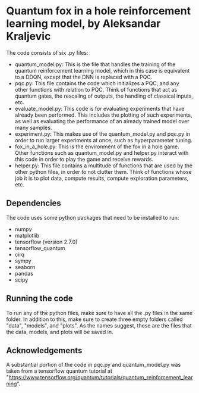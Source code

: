 # Quantum fox in a hole reinforcement learning model, by Aleksandar Kraljevic

The code consists of six .py files:
- quantum_model.py:
    This is the file that handles the training of the quantum reinforcement learning model, which in this case is equivalent to a DDQN, except that the DNN is replaced with a PQC.
- pqc.py:
    This file contains the code which initializes a PQC, and any other functions with relation to PQC. Think of functions that act as quantum gates, the rescaling of outputs, the handling of classical inputs, etc.
- evaluate_model.py:
    This code is for evaluating experiments that have already been performed. This includes the plotting of such experiments, as well as evaluating the performance of an already trained model over many samples.
- experiment.py:
    This makes use of the quantum_model.py and pqc.py in order to run larger experiments at once, such as hyperparameter tuning.
- fox_in_a_hole.py:
    This is the environment of the fox in a hole game. Other functions such as quantum_model.py and helper.py interact with this code in order to play the game and receive rewards.
- helper.py:
    This file contains a multitude of functions that are used by the other python files, in order to not clutter them. Think of functions whose job it is to plot data, compute results, compute exploration parameters, etc.

## Dependencies
The code uses some python packages that need to be installed to run:
- numpy
- matplotlib
- tensorflow (version 2.7.0)
- tensorflow_quantum
- cirq
- sympy
- seaborn
- pandas
- scipy

## Running the code
To run any of the python files, make sure to have all the .py files in the same folder. In addition to this, make sure to create three empty folders called "data", "models", and "plots". As the names suggest, these are the files that the data, models, and plots will be saved in.

## Acknowledgements
A substantial portion of the code in pqc.py and quantum_model.py was taken from a tensorflow quantum tutorial at "https://www.tensorflow.org/quantum/tutorials/quantum_reinforcement_learning".
